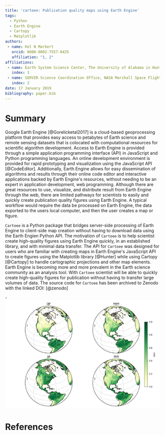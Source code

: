 ```yaml
---
title: 'cartoee: Publication quality maps using Earth Engine'
tags:
  - Python
  - Earth Engine
  - Cartopy
  - Matplotlib
authors:
 - name: Kel N Markert
   orcid: 0000-0002-7557-0425
   affiliation: "1, 2"
affiliations:
 - name: Earth System Science Center, The University of Alabama in Huntsville
   index: 1
 - name: SERVIR Science Coordination Office, NASA Marshall Space Flight Center
   index: 2
date: 17 January 2019
bibliography: paper.bib
---
```


# Summary

Google Earth Engine [@Gorelicketal2017] is a cloud-based geoprocessing platform that provides easy access to petabytes of Earth science and remote sensing datasets that is colocated with computational resources for scientific algorithm development. Access to Earth Engine is provided through a simple application programming interface (API) in JavaScript and Python programming languages. An online development environment is provided for rapid prototyping and visualization using the JavaScript API [@CodeEditor]. Additionally, Earth Engine allows for easy dissemination of algorithms and results through their online code editor and interactive applications backed by Earth Engine's resources, without needing to be an expert in application development, web programming. Although there are great resources to use, visualize, and distribute result from Earth Engine through the web, there are limited pathways for scientists to easily and quickly create publication quality figures using Earth Engine. A typical workflow would require the data be processed on Earth Engine, the data exported to the users local computer, and then the user creates a map or figure.

``Cartoee`` is a Python package that bridges server-side processing of Earth Engine to client-side map creation without having to download data using the Earth Engien Python API. The motivation of ``Cartoee`` is to help scientist create high-quality figures using Earth Engine quickly, in an established library, and with minimal data transfer. The API for ``Cartoee`` was designed for users who are familiar with creating maps in Earth Engine's JavaScript API to create figures using the Matplotlib library [@Hunter] while using Cartopy [@Cartopy] to handle cartographic projections and other map elements. Earth Engine is becoming more and more prevalent in the Earth science community as an analysis tool. With ``Cartoee`` scientist will be able to quickly create high-quality figures for publication without having to transfer large volumes of data. The source code for ``Cartoee`` has been archived to Zenodo with the linked DOI: [@zenodo]

-![Seasonal NDVI maps for 2010-2015 created using ``cartoee``](docs/_static/seasonal_ndvi.png)

# References
